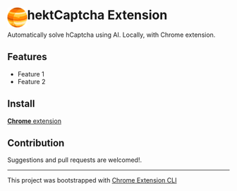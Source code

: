 # <img src="public/icons/icon_48.png" width="45" align="left"> hektCaptcha Extension

Automatically solve hCaptcha using AI. Locally, with Chrome extension.

## Features

- Feature 1
- Feature 2

## Install

[**Chrome** extension]() <!-- TODO: Add chrome extension link inside parenthesis -->

## Contribution

Suggestions and pull requests are welcomed!.

---

This project was bootstrapped with [Chrome Extension CLI](https://github.com/dutiyesh/chrome-extension-cli)

